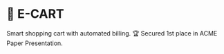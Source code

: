 # 🛒 E-CART
Smart shopping cart with automated billing. 🏆 Secured 1st place in ACME Paper Presentation.
